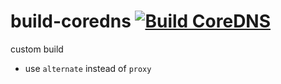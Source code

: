 # build-coredns [![Build CoreDNS](https://github.com/minosss/build-coredns/actions/workflows/build.yml/badge.svg)](https://github.com/minosss/build-coredns/actions/workflows/build.yml)

custom build

- use `alternate` instead of `proxy`
